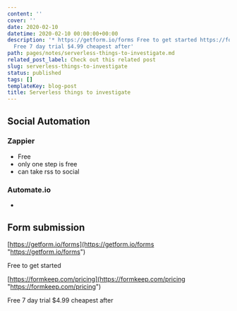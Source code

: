 ```yaml
---
content: ''
cover: ''
date: 2020-02-10
datetime: 2020-02-10 00:00:00+00:00
description: '* https://getform.io/forms Free to get started https://formkeep.com/pricing
  Free 7 day trial $4.99 cheapest after'
path: pages/notes/serverless-things-to-investigate.md
related_post_label: Check out this related post
slug: serverless-things-to-investigate
status: published
tags: []
templateKey: blog-post
title: Serverless things to investigate
---
```


## Social Automation

### Zappier

* Free
* only one step is free
* can take rss to social

### Automate.io

*

## Form submission

[https://getform.io/forms](https://getform.io/forms "https://getform.io/forms")

Free to get started

[https://formkeep.com/pricing](https://formkeep.com/pricing "https://formkeep.com/pricing")

Free 7 day trial $4.99 cheapest after